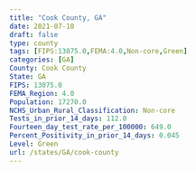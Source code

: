 ```yaml
---
title: "Cook County, GA"
date: 2021-07-10
draft: false
type: county
tags: [FIPS:13075.0,FEMA:4.0,Non-core,Green]
categories: [GA]
County: Cook County
State: GA
FIPS: 13075.0
FEMA_Region: 4.0
Population: 17270.0
NCHS_Urban_Rural_Classification: Non-core
Tests_in_prior_14_days: 112.0
Fourteen_day_test_rate_per_100000: 649.0
Percent_Positivity_in_prior_14_days: 0.045
Level: Green
url: /states/GA/cook-county
---
```



